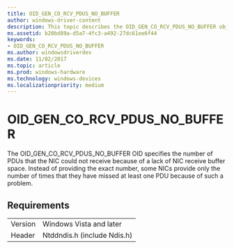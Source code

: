 ```yaml
---
title: OID_GEN_CO_RCV_PDUS_NO_BUFFER
author: windows-driver-content
description: This topic describes the OID_GEN_CO_RCV_PDUS_NO_BUFFER object identifier (OID).
ms.assetid: b20bd89a-d5a7-4fc3-a492-27dc61ee6f44
keywords:
- OID_GEN_CO_RCV_PDUS_NO_BUFFER
ms.author: windowsdriverdev
ms.date: 11/02/2017
ms.topic: article
ms.prod: windows-hardware
ms.technology: windows-devices
ms.localizationpriority: medium
---
```


# OID_GEN_CO_RCV_PDUS_NO_BUFFER

The OID_GEN_CO_RCV_PDUS_NO_BUFFER OID specifies the number of PDUs that the NIC could not receive because of a lack of NIC receive buffer space. Instead of providing the exact number, some NICs provide only the number of times that they have missed at least one PDU because of such a problem.

## Requirements

| | |
| --- | --- |
| Version | Windows Vista and later |
| Header | Ntddndis.h (include Ndis.h) |

